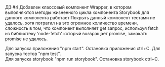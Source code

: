 ДЗ #4
Добавлен классовый компонент Wrapper, в котором выполняются методы жизненного цикла компонента
Storybook для данного компонента работает
Покрыть данный компонент тестами не удалось, хотя потратил на это огромное количество времени, сложность в том, что компонент
выполняет get запрос, используя fetch из библиотеку 'node-fetch' который возвращает promise, замакать promise не удалось.


Для запуска приложения "npm start".
Остановка приложения ctrl+C. 
Для запуска тестов "npm test".  
Для запуска storybook "npm run storybook".
Остановка storybook ctrl+C.    
